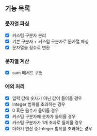 ## 기능 목록

### 문자열 파싱

- [x] 커스텀 구분자 분리
- [x] 기본 구분자 + 커스텀 구분자로 문자열 파싱
- [x] 문자열을 정수로 변환

### 문자열 계산

- [x] sum 메서드 구현

### 예외 처리

- [x] 입력 값에 숫자가 아닌 값이 들어올 경우
- [x] Integer 범위를 초과하는 경우
- [x] 0 혹은 음수가 들어올 경우
- [x] 커스텀 구분자에 숫자가 들어올 경우
- [x] 커스텀 구분자가 1개 초과로 들어올 경우
- [x] 더하기 연산 중 Integer 범위를 초과하는 경우
